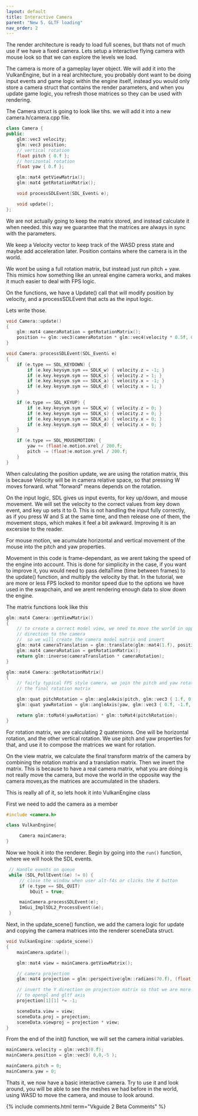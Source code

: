 ---layout: defaulttitle: Interactive Cameraparent: "New 5. GLTF loading"nav_order: 2---The render architecture is ready to load full scenes, but thats not of much use if we have a fixed camera. Lets setup a interactive flying camera with mouse look so that we can explore the levels we load.The camera is more of a gameplay layer object. We will add it into the VulkanEngine, but in a real architecture, you probably dont want to be doing input events and game logic within the engine itself, instead you would only store a camera struct that contains the render parameters, and when you update game logic, you refresh those matrices so they can be used with rendering.The Camera struct is going to look like tihs. we will add it into a new camera.h/camera.cpp file.```cppclass Camera {public:    glm::vec3 velocity;    glm::vec3 position;    // vertical rotation    float pitch { 0.f };    // horizontal rotation    float yaw { 0.f };    glm::mat4 getViewMatrix();    glm::mat4 getRotationMatrix();    void processSDLEvent(SDL_Event& e);    void update();};```We are not actually going to keep the matrix stored, and instead calculate it when needed. this way we guarantee that the matrices are always in sync with the parameters.We keep a Velocity vector to keep track of the WASD press state and maybe add acceleration later. Position contains where the camera is in the world.We wont be using a full rotation matrix, but instead just run  pitch + yaw. This mimics how something like an unreal engine camera works, and makes it much easier to deal with FPS logic.On the functions, we have a Update() call that will modify position by velocity, and a processSDLEvent that acts as the input logic.Lets write those.```cppvoid Camera::update(){    glm::mat4 cameraRotation = getRotationMatrix();    position += glm::vec3(cameraRotation * glm::vec4(velocity * 0.5f, 0.f));}void Camera::processSDLEvent(SDL_Event& e){    if (e.type == SDL_KEYDOWN) {        if (e.key.keysym.sym == SDLK_w) { velocity.z = -1; }        if (e.key.keysym.sym == SDLK_s) { velocity.z = 1; }        if (e.key.keysym.sym == SDLK_a) { velocity.x = -1; }        if (e.key.keysym.sym == SDLK_d) { velocity.x = 1; }    }    if (e.type == SDL_KEYUP) {        if (e.key.keysym.sym == SDLK_w) { velocity.z = 0; }        if (e.key.keysym.sym == SDLK_s) { velocity.z = 0; }        if (e.key.keysym.sym == SDLK_a) { velocity.x = 0; }        if (e.key.keysym.sym == SDLK_d) { velocity.x = 0; }    }    if (e.type == SDL_MOUSEMOTION) {        yaw += (float)e.motion.xrel / 200.f;        pitch -= (float)e.motion.yrel / 200.f;    }}```When calculating the position update, we are using the rotation matrix, this is because Velocity will be in camera relative space, so that pressing W moves forward. what "forward" means depends on the rotation.On the input logic, SDL gives us input events, for key up/down, and mouse movement. We will set the velocity to the correct values from key down event, and key up sets it to 0. This is not handling the input fully correctly, as if you press W and S at the same time, and then release one of them, the movement stops, which makes it feel a bit awkward. Improving it is an excersise to the reader.For mouse motion, we acumulate horizontal and vertical movement of the mouse into the pitch and yaw properties. Movement in this code is frame-dependant, as we arent taking the speed of the engine into account. This is done for simplicity in the case, if you want to improve it, you would need to pass deltaTime (time between frames) to the update() function, and multiply the velocity by that. In the tutorial, we are more or less FPS locked to monitor speed due to the options we have used in the swapchain, and we arent rendering enough data to slow down the engine. The matrix functions look like this```cppglm::mat4 Camera::getViewMatrix(){    // to create a correct model view, we need to move the world in opposite    // direction to the camera    //  so we will create the camera model matrix and invert    glm::mat4 cameraTranslation = glm::translate(glm::mat4(1.f), position);    glm::mat4 cameraRotation = getRotationMatrix();    return glm::inverse(cameraTranslation * cameraRotation);}glm::mat4 Camera::getRotationMatrix(){    // fairly typical FPS style camera. we join the pitch and yaw rotations into    // the final rotation matrix    glm::quat pitchRotation = glm::angleAxis(pitch, glm::vec3 { 1.f, 0.f, 0.f });    glm::quat yawRotation = glm::angleAxis(yaw, glm::vec3 { 0.f, -1.f, 0.f });    return glm::toMat4(yawRotation) * glm::toMat4(pitchRotation);}```For rotation matrix, we are calculating 2 quaternions. One will be horizontal rotation, and the other vertical rotation. We use pitch and yaw properties for that, and use it to compose the matrices we want for rotation.On the view matrix, we calculate the final transform matrix of the camera by combining the rotation matrix and a translation matrix. Then we invert the matrix. This is because to have a real camera matrix, what you are doing is not really move the camera, but move the world in the opposite way the camera moves,as the matrices are accumulated in the shaders.This is really all of it, so lets hook it into VulkanEngine classFirst we need to add the camera as a member```cpp#include <camera.h>class VulkanEngine{     Camera mainCamera;}```Now we hook it into the renderer. Begin by going into the `run()` function, where we will hook the SDL events.```cpp // Handle events on queue while (SDL_PollEvent(&e) != 0) {     // close the window when user alt-f4s or clicks the X button     if (e.type == SDL_QUIT)         bQuit = true;     mainCamera.processSDLEvent(e);     ImGui_ImplSDL2_ProcessEvent(&e); }```Next, in the update_scene() function, we add the camera logic for update and copying the camera matrices into the renderer sceneData struct. ```cppvoid VulkanEngine::update_scene(){    mainCamera.update();    glm::mat4 view = mainCamera.getViewMatrix();    // camera projection    glm::mat4 projection = glm::perspective(glm::radians(70.f), (float)_windowExtent.width / (float)_windowExtent.height, 10000.f, 0.1f);    // invert the Y direction on projection matrix so that we are more similar    // to opengl and gltf axis    projection[1][1] *= -1;    sceneData.view = view;    sceneData.proj = projection;    sceneData.viewproj = projection * view;}```From the end of the init() function, we will set the camera initial variables.```cppmainCamera.velocity = glm::vec3(0.f);mainCamera.position = glm::vec3( 0,0,-5 );mainCamera.pitch = 0;mainCamera.yaw = 0;```Thats it, we now have a basic interactive camera. Try to use it and look around, you will be able to see the meshes we had before in the world, using WASD to move the camera, and mouse to look around.{% include comments.html term="Vkguide 2 Beta Comments" %}
